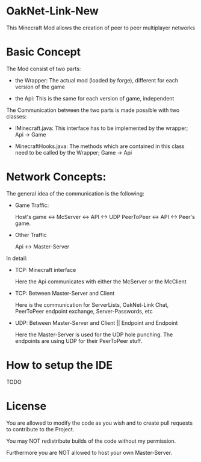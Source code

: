 # OakNet-Link-New
This Minecraft Mod allows the creation of peer to peer multiplayer networks 

# Basic Concept
The Mod consist of two parts:

- the Wrapper: The actual mod (loaded by forge), different for each version of the game

- the Api: This is the same for each version of game, independent

The Communication between the two parts is made possible with two classes:

- IMinecraft.java: This interface has to be implemented by the wrapper; Api -> Game

- MinecraftHooks.java: The methods which are contained in this class need to be called by the Wrapper; Game -> Api

# Network Concepts:
The general idea of the communication is the following:

- Game Traffic:

  Host's game <-> McServer <-> API <-> UDP PeerToPeer <-> API <-> Peer's game.

- Other Traffic
  
  Api <-> Master-Server
  
In detail:

- TCP: Minecraft interface

  Here the Api communicates with either the McServer or the McClient

- TCP: Between Master-Server and Client

  Here is the communication for ServerLists, OakNet-Link Chat, PeerToPeer endpoint exchange, Server-Passwords, etc

- UDP: Between Master-Server and Client || Endpoint and Endpoint

  Here the Master-Server is used for the UDP hole punching. The endpoints are using UDP for their PeerToPeer stuff.

# How to setup the IDE

TODO

# License
You are allowed to modify the code as you wish and to create pull requests to contribute to the Project.

You may NOT redistribute builds of the code without my permission.

Furthermore you are NOT allowed to host your own Master-Server.
